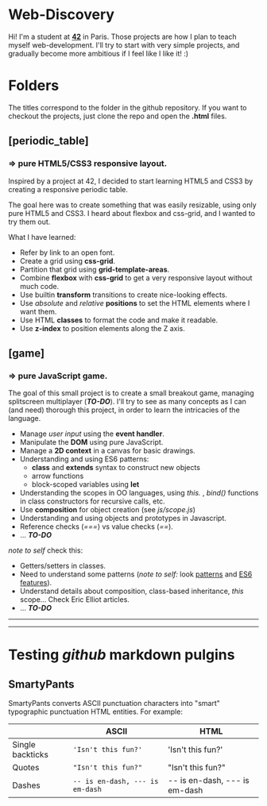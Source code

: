 # Web-Discovery

Hi! I'm a student at **[42](http://www.42.fr/)** in Paris. Those projects are how I plan to teach myself web-development. I'll try to start with very simple projects, and gradually become more ambitious if I feel like I like it! :)


# Folders

The titles correspond to the folder in the github repository.
If you want to checkout the projects, just clone the repo and open the **.html** files. 

## [periodic_table] 
### => pure HTML5/CSS3 responsive layout.

Inspired by a project at 42, I decided to start learning HTML5 and CSS3 by creating a responsive periodic table.

The goal here was to create something that was easily resizable, using only pure HTML5 and CSS3. I heard about flexbox and css-grid, and I wanted to try them out.

What I have learned:

 - Refer by link to an open font.
 - Create a grid using **css-grid**.
 - Partition that grid using **grid-template-areas**.
 - Combine **flexbox** with **css-grid** to get a very responsive layout without much code.
 - Use builtin **transform** transitions to create nice-looking effects.
 - Use *absolute* and *relative* **positions** to set the HTML elements where I want them.
 - Use HTML **classes** to format the code and make it readable.
 - Use **z-index** to position elements along the Z axis.

## [game]
### => pure JavaScript game.

The goal of this small project is to create a small breakout game, managing splitscreen multiplayer (***TO-DO***).
I'll try to see as many concepts as I can (and need) thorough this project, in order to learn the intricacies of the language.

- Manage *user input* using the **event handler**.
- Manipulate the **DOM** using pure JavaScript.
- Manage a **2D context** in a canvas for basic drawings.
- Understanding and using ES6 patterns:
	- **class** and **extends** syntax to construct new objects
	- arrow functions
	- block-scoped variables using **let**
- Understanding the scopes in OO languages, using *this.* , *bind()* functions in class constructors for recursive calls, etc.
- Use **composition** for object creation (see *js/scope.js*)
- Understanding and using objects and prototypes in Javascript.
- Reference checks (*===*) vs value checks (*==*).
- ... ***TO-DO***

*note to self* check this:
- Getters/setters in classes.
- Need to understand some patterns (*note to self:* look [patterns](http://loredanacirstea.github.io/es6-design-patterns/) and [ES6 features](http://es6-features.org/#NumberTypeChecking)).
- Understand details about composition, class-based inheritance, *this* scope... Check Eric Elliot articles.
- ... ***TO-DO***


_____
_____
# Testing *github* markdown pulgins
## SmartyPants

SmartyPants converts ASCII punctuation characters into "smart" typographic punctuation HTML entities. For example:

|                |ASCII                          |HTML                         |
|----------------|---------------------|-------------------|
|Single backticks|`'Isn't this fun?'`            |'Isn't this fun?'            |
|Quotes          |`"Isn't this fun?"`            |"Isn't this fun?"            |
|Dashes          |`-- is en-dash, --- is em-dash`|-- is en-dash, --- is em-dash|
